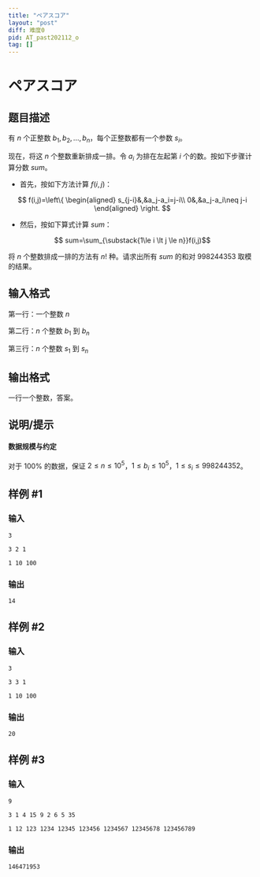 ```yaml
---
title: "ペアスコア"
layout: "post"
diff: 难度0
pid: AT_past202112_o
tag: []
---
```


# ペアスコア

## 题目描述

有 $n$ 个正整数 $b_1,b_2,...,b_n$，每个正整数都有一个参数 $s_i$。

现在，将这 $n$ 个整数重新排成一排。令 $a_i$ 为排在左起第 $i$ 个的数。按如下步骤计算分数 $sum$。

- 首先，按如下方法计算 $f(i,j)$：

$$
f(i,j)=\left\{
\begin{aligned}
s_{j-i}&,&a_j-a_i=j-i\\
0&,&a_j-a_i\neq j-i
\end{aligned}
\right.
$$

- 然后，按如下算式计算 $sum$：

$$ sum=\sum_{\substack{1\le i \lt j \le n}}f(i,j)$$

将 $n$ 个整数排成一排的方法有 $n!$ 种。请求出所有 $sum$ 的和对 $998244353$ 取模的结果。

## 输入格式

第一行：一个整数 $n$

第二行：$n$ 个整数 $b_1$ 到 $b_n$

第三行：$n$ 个整数 $s_1$ 到 $s_n$

## 输出格式

一行一个整数，答案。

## 说明/提示

#### 数据规模与约定

对于 $100\%$ 的数据，保证 $2 \le n \le 10^5$，$1 \le b_i \le 10^5$，$1 \le s_i \le 998244352$。

## 样例 #1

### 输入

```
3
3 2 1
1 10 100
```

### 输出

```
14
```

## 样例 #2

### 输入

```
3
3 3 1
1 10 100
```

### 输出

```
20
```

## 样例 #3

### 输入

```
9
3 1 4 15 9 2 6 5 35
1 12 123 1234 12345 123456 1234567 12345678 123456789
```

### 输出

```
146471953
```

